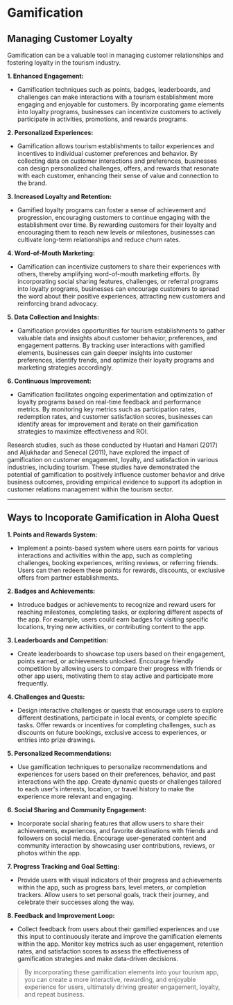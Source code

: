 # Gamification

## Managing Customer Loyalty

Gamification can be a valuable tool in managing customer relationships and fostering loyalty in the tourism industry.

**1. Enhanced Engagement:**

- Gamification techniques such as points, badges, leaderboards, and challenges can make interactions with a tourism establishment more engaging and enjoyable for customers. By incorporating game elements into loyalty programs, businesses can incentivize customers to actively participate in activities, promotions, and rewards programs.

**2. Personalized Experiences:**

- Gamification allows tourism establishments to tailor experiences and incentives to individual customer preferences and behavior. By collecting data on customer interactions and preferences, businesses can design personalized challenges, offers, and rewards that resonate with each customer, enhancing their sense of value and connection to the brand.

**3. Increased Loyalty and Retention:**

- Gamified loyalty programs can foster a sense of achievement and progression, encouraging customers to continue engaging with the establishment over time. By rewarding customers for their loyalty and encouraging them to reach new levels or milestones, businesses can cultivate long-term relationships and reduce churn rates.

**4. Word-of-Mouth Marketing:**

- Gamification can incentivize customers to share their experiences with others, thereby amplifying word-of-mouth marketing efforts. By incorporating social sharing features, challenges, or referral programs into loyalty programs, businesses can encourage customers to spread the word about their positive experiences, attracting new customers and reinforcing brand advocacy.

**5. Data Collection and Insights:**

- Gamification provides opportunities for tourism establishments to gather valuable data and insights about customer behavior, preferences, and engagement patterns. By tracking user interactions with gamified elements, businesses can gain deeper insights into customer preferences, identify trends, and optimize their loyalty programs and marketing strategies accordingly.

**6. Continuous Improvement:**

- Gamification facilitates ongoing experimentation and optimization of loyalty programs based on real-time feedback and performance metrics. By monitoring key metrics such as participation rates, redemption rates, and customer satisfaction scores, businesses can identify areas for improvement and iterate on their gamification strategies to maximize effectiveness and ROI.

Research studies, such as those conducted by Huotari and Hamari (2017) and Aljukhadar and Senecal (2011), have explored the impact of gamification on customer engagement, loyalty, and satisfaction in various industries, including tourism. These studies have demonstrated the potential of gamification to positively influence customer behavior and drive business outcomes, providing empirical evidence to support its adoption in customer relations management within the tourism sector.

---

## Ways to Incoporate Gamification in Aloha Quest

**1. Points and Rewards System:**

- Implement a points-based system where users earn points for various interactions and activities within the app, such as completing challenges, booking experiences, writing reviews, or referring friends. Users can then redeem these points for rewards, discounts, or exclusive offers from partner establishments.

**2. Badges and Achievements:**

- Introduce badges or achievements to recognize and reward users for reaching milestones, completing tasks, or exploring different aspects of the app. For example, users could earn badges for visiting specific locations, trying new activities, or contributing content to the app.

**3. Leaderboards and Competition:**

- Create leaderboards to showcase top users based on their engagement, points earned, or achievements unlocked. Encourage friendly competition by allowing users to compare their progress with friends or other app users, motivating them to stay active and participate more frequently.

**4. Challenges and Quests:**

- Design interactive challenges or quests that encourage users to explore different destinations, participate in local events, or complete specific tasks. Offer rewards or incentives for completing challenges, such as discounts on future bookings, exclusive access to experiences, or entries into prize drawings.

**5. Personalized Recommendations:**

- Use gamification techniques to personalize recommendations and experiences for users based on their preferences, behavior, and past interactions with the app. Create dynamic quests or challenges tailored to each user's interests, location, or travel history to make the experience more relevant and engaging.

**6. Social Sharing and Community Engagement:**

- Incorporate social sharing features that allow users to share their achievements, experiences, and favorite destinations with friends and followers on social media. Encourage user-generated content and community interaction by showcasing user contributions, reviews, or photos within the app.

**7. Progress Tracking and Goal Setting:**

- Provide users with visual indicators of their progress and achievements within the app, such as progress bars, level meters, or completion trackers. Allow users to set personal goals, track their journey, and celebrate their successes along the way.

**8. Feedback and Improvement Loop:**

- Collect feedback from users about their gamified experiences and use this input to continuously iterate and improve the gamification elements within the app. Monitor key metrics such as user engagement, retention rates, and satisfaction scores to assess the effectiveness of gamification strategies and make data-driven decisions.

> By incorporating these gamification elements into your tourism app, you can create a more interactive, rewarding, and enjoyable experience for users, ultimately driving greater engagement, loyalty, and repeat business.
